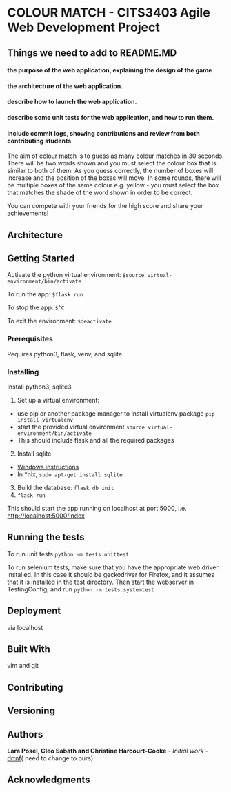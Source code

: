 # COLOUR MATCH - CITS3403 Agile Web Development Project

## Things we need to add to README.MD
#### the purpose of the web application, explaining the design of the game 
#### the architecture of the web application.
#### describe how to launch the web application.
#### describe some unit tests for the web application, and how to run them.
#### Include commit logs, showing contributions and review from both contributing students

The aim of colour match is to guess as many colour matches in 30 seconds. There will be two words shown and you must select the colour box that is similar to both of them. As you guess correctly, the number of boxes will increase and the position of the boxes will move. In some rounds, there will be multiple boxes of the same colour e.g. yellow - you must select the box that matches the shade of the word shown in order to be correct. 

You can compete with your friends for the high score and share your achievements!

## Architecture

## Getting Started

Activate the python virtual environment:
`$source virtual-environment/bin/activate`

To run the app:
`$flask run`

To stop the app:
`$^C`

To exit the environment:
`$deactivate`

### Prerequisites

Requires python3, flask, venv, and sqlite

### Installing

Install python3, sqlite3

1. Set up a virtual environment:
 - use pip or another package manager to install virtualenv package `pip install virtualenv`
 - start the provided virtual environment
   `source virtual-environment/bin/activate`
 - This should include flask and all the required packages
2. Install sqlite
 - [Windows instructions](http://www.sqlitetutorial.net/download-install-sqlite/)
 - In \*nix, `sudo apt-get install sqlite`
3. Build the database: `flask db init`
4. `flask run`

This should start the app running on localhost at port 5000, i.e. [http://localhost:5000/index](http://localhost:5000/index)

## Running the tests

To run unit tests
`python -m tests.unittest`

To run selenium tests, make sure that you have the 
appropriate web driver installed. In this case it should be geckodriver for Firefox, 
and it assumes that it is installed in the test directory.
Then start the webserver in TestingConfig, and run
`python -m tests.systemtest`

## Deployment

via localhost

## Built With

vim and git

## Contributing

## Versioning

## Authors

**Lara Posel, Cleo Sabath and Christine Harcourt-Cooke** - *Initial work* - [drtnf](https://github.com/drtnf)( need to change to ours)

## Acknowledgments
